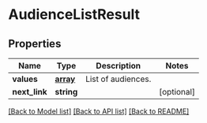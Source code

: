 # AudienceListResult

## Properties
Name | Type | Description | Notes
------------ | ------------- | ------------- | -------------
**values** | [**array**](.md) | List of audiences. | 
**next_link** | **string** |  | [optional] 

[[Back to Model list]](../README.md#documentation-for-models) [[Back to API list]](../README.md#documentation-for-api-endpoints) [[Back to README]](../README.md)

